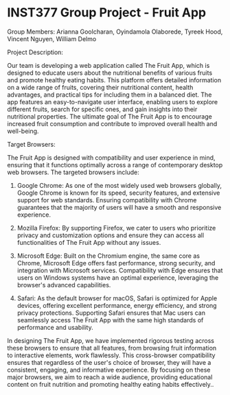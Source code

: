 # INST377 Group Project - Fruit App
Group Members: Arianna Goolcharan, Oyindamola Olaborede, Tyreek Hood, Vincent Nguyen, William Delmo

Project Description:

Our team is developing a web application called The Fruit App, which is designed to educate users about the nutritional benefits of various fruits and promote healthy eating habits. This platform offers detailed information on a wide range of fruits, covering their nutritional content, health advantages, and practical tips for including them in a balanced diet. The app features an easy-to-navigate user interface, enabling users to explore different fruits, search for specific ones, and gain insights into their nutritional properties. The ultimate goal of The Fruit App is to encourage increased fruit consumption and contribute to improved overall health and well-being.

Target Browsers:

The Fruit App is designed with compatibility and user experience in mind, ensuring that it functions optimally across a range of contemporary desktop web browsers. The targeted browsers include:

1. Google Chrome: As one of the most widely used web browsers globally, Google Chrome is known for its speed, security features, and extensive support for web standards. Ensuring compatibility with Chrome guarantees that the majority of users will have a smooth and responsive experience.

2. Mozilla Firefox: By supporting Firefox, we cater to users who prioritize privacy and  customization options and ensure they can access all functionalities of The Fruit App without any issues.

3. Microsoft Edge: Built on the Chromium engine, the same core as Chrome, Microsoft Edge offers fast performance, strong security, and integration with Microsoft services. Compatibility with Edge ensures that users on Windows systems have an optimal experience, leveraging the browser's advanced capabilities.

4. Safari: As the default browser for macOS, Safari is optimized for Apple devices, offering excellent performance, energy efficiency, and strong privacy protections. Supporting Safari ensures that Mac users can seamlessly access The Fruit App with the same high standards of performance and usability.

In designing The Fruit App, we have implemented rigorous testing across these browsers to ensure that all features, from browsing fruit information to interactive elements, work flawlessly. This cross-browser compatibility ensures that regardless of the user's choice of browser, they will have a consistent, engaging, and informative experience. By focusing on these major browsers, we aim to reach a wide audience, providing educational content on fruit nutrition and promoting healthy eating habits effectively..
